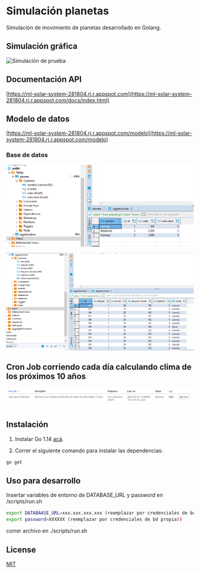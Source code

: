 # Simulación planetas

Simulación de movimiento de planetas desarrollado en Golang.

## Simulación gráfica
![Simulación de prueba](docs/sim.gif)

## Documentación API

[https://ml-solar-system-281804.rj.r.appspot.com](https://ml-solar-system-281804.rj.r.appspot.com/docs/index.html)

## Modelo de datos

[https://ml-solar-system-281804.rj.r.appspot.com/modelo](https://ml-solar-system-281804.rj.r.appspot.com/modelo)

### Base de datos

![Tabla planetas](docs/planetas.PNG)

![Tabla registro clima](docs/registroClima.PNG)

## Cron Job corriendo cada día calculando clima de los próximos 10 años
![Evidencia del cron job corriendo en App Engine](docs/cronJob.PNG)

## Instalación

1) Instalar Go 1.14 [acá](https://golang.org/dl/).

2) Correr el siguiente comando para instalar las dependencias:
```bash
go get
```

## Uso para desarrollo

Insertar variables de entorno de DATABASE_URL y password en /scripts/run.sh

```bash
export DATABAASE_URL=xxx.xxx.xxx.xxx (reemplazar por credenciales de bd propia)
export password=XXXXXX (reemplazar por credenciales de bd propia))
```
correr archivo en ./scripts/run.sh

## License
[MIT](https://choosealicense.com/licenses/mit/)
